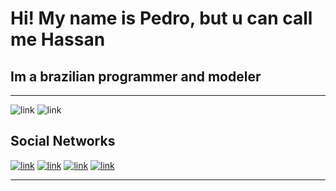 # Hi! My name is Pedro, but u can call me Hassan

## Im a brazilian programmer and modeler

---

![link](https://img.shields.io/badge/c%23-%23239120.svg?style=for-the-badge&logo=c-sharp&logoColor=white)
![link](https://img.shields.io/badge/Visual%20Studio%20Code-0078d7.svg?style=for-the-badge&logo=visual-studio-code&logoColor=white)
  
## Social Networks

[![link](https://img.shields.io/badge/YouTube-FF0000?style=for-the-badge&logo=youtube&logoColor=white)](https://www.youtube.com/channel/UCA-lKzMkAvGGHxlAvMZZifQ)
[![link](https://img.shields.io/badge/-Instagram-%23E4405F?style=for-the-badge&logo=instagram&logoColor=white)](https://www.instagram.com/hassan_pls/)
[![link](https://img.shields.io/badge/Reddit-FF4500?style=for-the-badge&logo=reddit&logoColor=white)](https://www.reddit.com/user/Hassan_no)
[![link](https://img.shields.io/badge/Twitter-%231DA1F2.svg?style=for-the-badge&logo=Twitter&logoColor=white)](https://twitter.com/Hassan_pls)

---
<!--

- 🔭 I’m currently working on ...
- 🌱 I’m currently learning ...
- 👯 I’m looking to collaborate on ...
- 🤔 I’m looking for help with ...
- 💬 Ask me about ...
- 📫 How to reach me: ...
- 😄 Pronouns: ...
- ⚡ Fun fact: ...
-->
